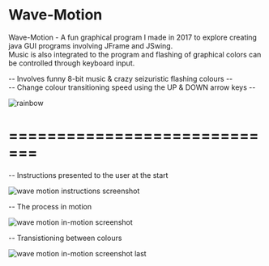 # Wave-Motion
Wave-Motion - A fun graphical program I made in 2017 to explore creating java GUI programs involving JFrame and JSwing.  
Music is also integrated to the program and flashing of graphical colors can be controlled through keyboard input.

-- Involves funny 8-bit music & crazy seizuristic flashing colours -- <br>
-- Change colour transitioning speed using the UP & DOWN arrow keys --


![rainbow](https://user-images.githubusercontent.com/21260839/30390542-58b23d8c-98ae-11e7-9b97-52b09f4a115d.png)

# =============================

-- Instructions presented to the user at the start

![wave motion instructions screenshot](https://user-images.githubusercontent.com/21260839/30393665-c66e3650-98b8-11e7-94b4-be03f2b7eb46.PNG)

-- The process in motion

![wave motion in-motion screenshot](https://user-images.githubusercontent.com/21260839/30393732-ed0de3c8-98b8-11e7-94ca-d115439a859d.PNG)

-- Transistioning between colours

![wave motion in-motion screenshot last](https://user-images.githubusercontent.com/21260839/30393776-1465cc1a-98b9-11e7-8f2a-10aa5577c916.PNG)
